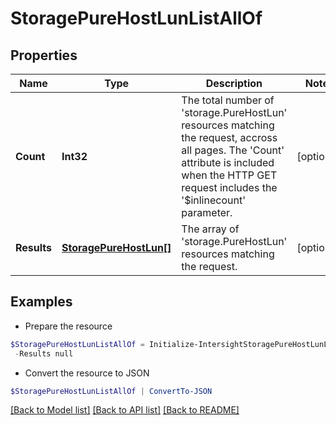 # StoragePureHostLunListAllOf
## Properties

Name | Type | Description | Notes
------------ | ------------- | ------------- | -------------
**Count** | **Int32** | The total number of &#39;storage.PureHostLun&#39; resources matching the request, accross all pages. The &#39;Count&#39; attribute is included when the HTTP GET request includes the &#39;$inlinecount&#39; parameter. | [optional] 
**Results** | [**StoragePureHostLun[]**](StoragePureHostLun.md) | The array of &#39;storage.PureHostLun&#39; resources matching the request. | [optional] 

## Examples

- Prepare the resource
```powershell
$StoragePureHostLunListAllOf = Initialize-IntersightStoragePureHostLunListAllOf  -Count null `
 -Results null
```

- Convert the resource to JSON
```powershell
$StoragePureHostLunListAllOf | ConvertTo-JSON
```

[[Back to Model list]](../README.md#documentation-for-models) [[Back to API list]](../README.md#documentation-for-api-endpoints) [[Back to README]](../README.md)

